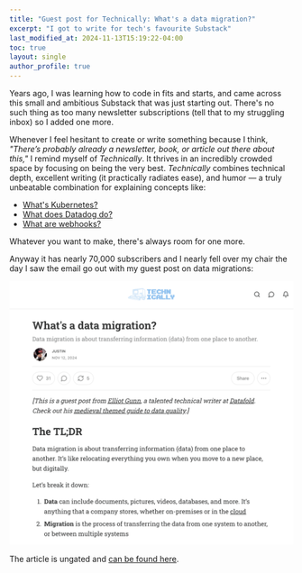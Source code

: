 ```yaml
---
title: "Guest post for Technically: What's a data migration?"
excerpt: "I got to write for tech's favourite Substack"
last_modified_at: 2024-11-13T15:19:22-04:00
toc: true
layout: single
author_profile: true
---
```


Years ago, I was learning how to code in fits and starts, and came across this small and ambitious Substack that was just starting out. There's no such thing as too many newsletter subscriptions (tell that to my struggling inbox) so I added one more. 

Whenever I feel hesitant to create or write something because I think, *"There’s probably already a newsletter, book, or article out there about this,"* I remind myself of *Technically*. It thrives in an incredibly crowded space by focusing on being the very best. *Technically* combines technical depth, excellent writing (it practically radiates ease), and humor — a truly unbeatable combination for explaining concepts like:
* [What's Kubernetes?](https://read.technically.dev/p/whats-kubernetes)
* [What does Datadog do?](https://read.technically.dev/p/what-does-datadog-do)
* [What are webhooks?](https://read.technically.dev/p/what-are-webhooks)

Whatever you want to make, there's always room for one more. 

Anyway it has nearly 70,000 subscribers and I nearly fell over my chair the day I saw the email go out with my guest post on data migrations:

![Technically screenshot](/assets/images/technically-data-migrations-guest-post.png)

The article is ungated and [can be found here](https://read.technically.dev/p/whats-a-data-migration). 